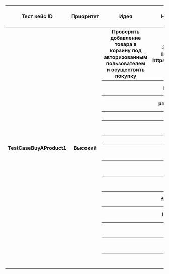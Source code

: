 <table>
    <thead>
        <tr>
            <th>Тест кейс ID</th>
            <th>Приоритет</th>
            <th>Идея</th>
            <th>Необходимые данные </th>
            <th>Шаг</th>
            <th>Шаги теста </th>
            <th>Ожидаемый результат </th>
            <th>Статус: пройдено/нет </th>
        </tr>
    </thead>
    <tbody>
        <tr>
            <th rowspan="14">TestCaseBuyAProduct1</th>
            <th rowspan="14">Высокий</th>
            <th>Проверить добавление товара в корзину под авторизованным пользователем и осуществить покупку</th>
            <th>Зарегистрированный пользователь на сайте https://www.saucedemo.com/</th>
            <th>1</th>
            <th>Открой сайт https://www.saucedemo.com/</th>
            <th>Загрузится страница https://www.saucedemo.com/</th>
            <th>пройдено</th>
        </tr>
        <tr>
            <th></th>
            <th>login - standard_user</th>
            <th>2</th>
            <th>Введи в поле "Username": "standard_user"</th>
            <th>Заполненое поле логина "standard_user"</th>
            <th>пройдено</th>
            <th></th>
            <th></th>
        </tr>
        <tr>
            <th></th>
            <th>password - secret_sauce</th>
            <th>3</th>
            <th>Введи в поле "Password": "secret_sauce"</th>
            <th>Заполненое поле пароля "secret_sauce"</th>
            <th>пройдено</th>
        </tr>
        <tr>
            <th></th>
            <th></th>
            <th>4</th>
            <th>Нажми на кнопку "Login"</th>
            <th>Заходит на сайт с товаром</th>
            <th>пройдено</th>
        </tr>
        <tr>
            <th></th>
            <th></th>
            <th>5</th>
            <th>Найди товар "Sauce Labs Backpack"</th>
            <th></th>
            <th>пройдено</th>
        </tr>
        <tr>
            <th></th>
            <th></th>
             <th>6</th>
            <th>Найди кнопку "Add to card" </th>
            <th></th>
            <th>пройдено</th>
        </tr>
        <tr>
            <th></th>
            <th></th>
            <th>7</th>
            <th>Нажми на кнопку "Add to card"</th>
            <th>Изменится значок тележки (правый верхний угол)</th>
            <th>пройдено</th>
        </tr>
        <tr>
            <th></th>
            <th></th>
            <th>8</th>
            <th>Кликни на "Тележку" (правый верхний угол)</th>
            <th>Перейдешь на покупки котоырые хочешь купить</th>
            <th>пройдено</th>
        </tr>
        <tr>
            <th></th>
            <th></th>
            <th>9</th>
            <th>Кликни на "Checkout"</th>
            <th>Перекинет на заполнение формы заказа товара</th>
            <th>пройдено</th>
        </tr>
        <tr>
            <th></th>
          <th>firstName - First Name</th>
            <th>10</th>
            <th>Введи в поле "firstName": "First Name"</th>
            <th>Заполененное поле First Name "First Name"</th>
            <th>пройдено</th>
        </tr>
        <tr>
            <th></th>
           <th>lastName - Last Name</th>
            <th>11</th>
            <th>Введи в поле "lastName": "Last Name"</th>
            <th>Заполененное поле Last Name "Last Name"</th>
            <th>пройдено</th>
        </tr>
        <tr>
            <th></th>
             <th>postalCode - 123</th>
            <th>12</th>
            <th>Введи в поле "Zip/postalCode": "123"</th>
            <th>Заполененное поле Zip'/Postal Code "123"</th>
            <th>пройдено</th>
        </tr>
        <tr>
            <th></th>
            <th></th>
            <th>13</th>
            <th>Нажми кнопку "Continue"</th>
            <th>Перекинет на страницу подтверждения товара</th>
            <th>пройдено</th>
        </tr>
        <tr>
            <th></th>
            <th></th>
            <th>14</th>
            <th>Нажми кнопку "Finish"th>
            <th>Перекинет на страницу с "Thank you for your order!"</th>
            <th>пройдено</th>
        </tr>
        
    
</table>
